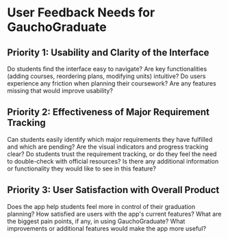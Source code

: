 # User Feedback Needs for GauchoGraduate

## Priority 1: Usability and Clarity of the Interface
Do students find the interface easy to navigate?
Are key functionalities (adding courses, reordering plans, modifying units) intuitive?
Do users experience any friction when planning their coursework?
Are any features missing that would improve usability?

## Priority 2: Effectiveness of Major Requirement Tracking
Can students easily identify which major requirements they have fulfilled and which are pending?
Are the visual indicators and progress tracking clear?
Do students trust the requirement tracking, or do they feel the need to double-check with official resources?
Is there any additional information or functionality they would like to see in this feature?

## Priority 3: User Satisfaction with Overall Product
Does the app help students feel more in control of their graduation planning?
How satisfied are users with the app's current features?
What are the biggest pain points, if any, in using GauchoGraduate?
What improvements or additional features would make the app more useful?
